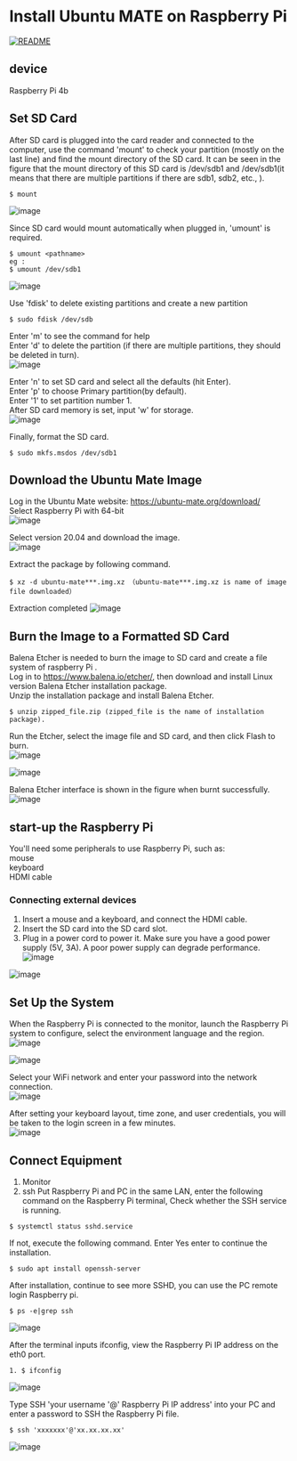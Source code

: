 # Install Ubuntu MATE on Raspberry Pi

[![README](https://img.shields.io/badge/%E4%B8%AD%E6%96%87-brightgreen)](../RaspberryPi/Install_Operating_System_CN.md)

## device
Raspberry Pi 4b

## Set SD Card
After SD card is plugged into the card reader and connected to the computer, use the command 'mount' to check your partition (mostly on the last line) and find the mount directory of the SD card. It can be seen in the figure that the mount directory of this SD card is /dev/sdb1 and /dev/sdb1(it means that there are multiple partitions if there are sdb1, sdb2, etc., ).<br>
```
$ mount
```

 ![image](./image/mount.png)

Since SD card would mount automatically when plugged in, 'umount' is required.<br>
```
$ umount <pathname>  
eg :
$ umount /dev/sdb1
```

 ![image](./image/umount.png)

Use 'fdisk' to delete existing partitions and create a new partition<br>
```
$ sudo fdisk /dev/sdb 
```

Enter 'm' to see the command for help <br>
Enter 'd' to delete the partition (if there are multiple partitions, they should be deleted in turn). <br>
 ![image](./image/m.png)
 
Enter 'n' to set SD card and select all the defaults (hit Enter).<br> 
Enter 'p' to choose Primary partition(by default).<br>
Enter '1' to set partition number 1. <br>
After SD card memory is set, input 'w' for storage.<br>
 ![image](./image/delete.png)

Finally, format the SD card.<br>
```
$ sudo mkfs.msdos /dev/sdb1 
``` 

## Download the Ubuntu Mate Image
Log in the Ubuntu Mate website: https://ubuntu-mate.org/download/ <br>
Select Raspberry Pi with 64-bit <br>
 ![image](./image/web01.png)
 
Select version 20.04 and download the image.<br>
 ![image](./image/web02.png)

Extract the package by following command.<br>
```
$ xz -d ubuntu-mate***.img.xz （ubuntu-mate***.img.xz is name of image file downloaded）
```
Extraction completed
 ![image](./image/xz.png)

## Burn the Image to a Formatted SD Card
Balena Etcher is needed to burn the image to SD card and create a file system of raspberry Pi .<br>
Log in to https://www.balena.io/etcher/, then download and install Linux version Balena Etcher installation package.<br>
Unzip the installation package and install Balena Etcher.<br>
```
$ unzip zipped_file.zip (zipped_file is the name of installation package).
```

Run the Etcher, select the image file and SD card, and then click Flash to burn.<br>
 ![image](./image/burn01.png)

 ![image](./image/burn02.png)

Balena Etcher interface is shown in the figure when burnt successfully. <br>
 ![image](./image/burn03.png)

## start-up the Raspberry Pi
You'll need some peripherals to use Raspberry Pi, such as:<br>
 mouse <br>
 keyboard <br>
 HDMI cable <br>

### Connecting external devices
1. Insert a mouse and a keyboard, and connect the HDMI cable.<br>
2. Insert the SD card into the SD card slot.<br>
3. Plug in a power cord to power it. Make sure you have a good power supply (5V, 3A). A poor power supply can degrade performance.<br>
 ![image](./image/pi01.png)

 ![image](./image/pi02.png)

## Set Up the System
When the Raspberry Pi is connected to the monitor, launch the Raspberry Pi system to configure, select the environment language and the region.<br>
 ![image](./image/language.png)

 ![image](./image/region.png)
 
Select your WiFi network and enter your password into the network connection.<br>
 ![image](./image/user.png)

After setting your keyboard layout, time zone, and user credentials, you will be taken to the login screen in a few minutes.<br>
 ![image](./image/menu.png)

## Connect Equipment
 1. Monitor
 2. ssh
Put Raspberry Pi and PC in the same LAN, enter the following command on the Raspberry Pi terminal, Check whether the SSH service is running.<br>
```
$ systemctl status sshd.service
```

If not, execute the following command. Enter Yes enter to continue the installation.<br>
```
$ sudo apt install openssh-server
```

After installation, continue to see more SSHD, you can use the PC remote login Raspberry pi.<br>
```
$ ps -e|grep ssh
```
 ![image](./image/ssh01.png)

After the terminal inputs ifconfig, view the Raspberry Pi IP address on the eth0 port.<br>
```
1. $ ifconfig
```

 ![image](./image/ifconfig.png)

Type SSH 'your username '@' Raspberry Pi IP address' into your PC and enter a password to SSH the Raspberry Pi file.<br>
```
$ ssh 'xxxxxxx'@'xx.xx.xx.xx'
```
 ![image](./image/ssh02.png)
